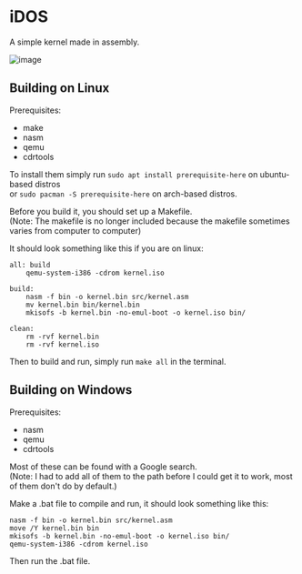 # iDOS

A simple kernel made in assembly.

![image](https://www.ekeleze.net/assets/external/iDOS.png)

## Building on Linux
Prerequisites:
- make
- nasm
- qemu
- cdrtools

To install them simply run `sudo apt install prerequisite-here` on ubuntu-based distros<br>or `sudo pacman -S prerequisite-here` on arch-based distros.

Before you build it, you should set up a Makefile.<br>
(Note: The makefile is no longer included because the makefile sometimes varies from computer to computer)

It should look something like this if you are on linux: 
```
all: build
	qemu-system-i386 -cdrom kernel.iso

build:
	nasm -f bin -o kernel.bin src/kernel.asm
	mv kernel.bin bin/kernel.bin
	mkisofs -b kernel.bin -no-emul-boot -o kernel.iso bin/
	
clean:
	rm -rvf kernel.bin
	rm -rvf kernel.iso
```

Then to build and run, simply run `make all` in the terminal.

## Building on Windows
Prerequisites:
- nasm
- qemu
- cdrtools

Most of these can be found with a Google search.<br>
(Note: I had to add all of them to the path before I could get it to work, most of them don't do by default.)

Make a .bat file to compile and run, it should look something like this:
```
nasm -f bin -o kernel.bin src/kernel.asm
move /Y kernel.bin bin
mkisofs -b kernel.bin -no-emul-boot -o kernel.iso bin/
qemu-system-i386 -cdrom kernel.iso
```
Then run the .bat file.
